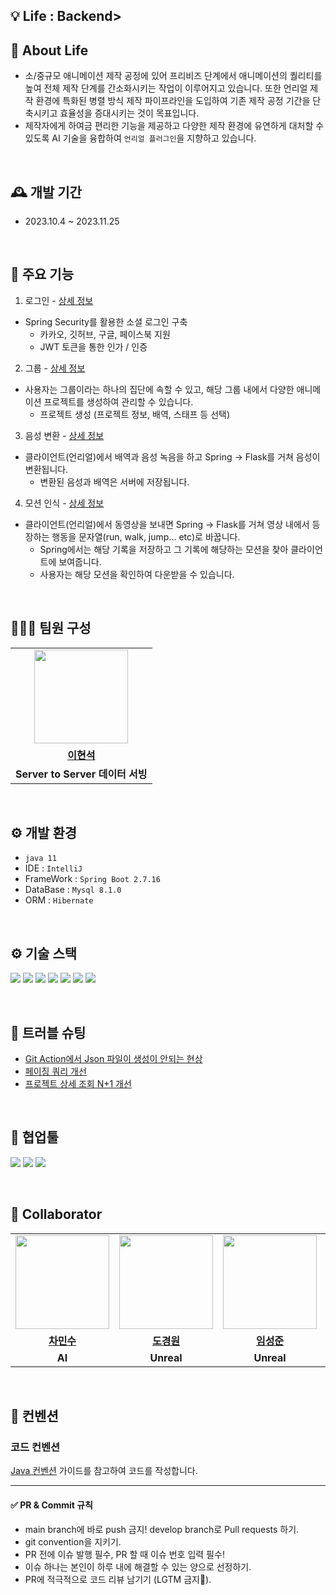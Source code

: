## 💡 Life : Backend>

## 🤔 About Life
- 소/중규모 애니메이션 제작 공정에 있어 프리비즈 단계에서 애니메이션의 퀄리티를 높여 전체 제작 단계를 간소화시키는 작업이 이루어지고 있습니다. 또한 언리얼 제작 환경에 특화된 병렬 방식 제작 파이프라인을 도입하여 기존 제작 공정 기간을 단축시키고 효율성을 증대시키는 것이 목표입니다.
- 제작자에게 하여금 편리한 기능을 제공하고 다양한 제작 환경에 유연하게 대처할 수 있도록 AI 기술을 융합하여 `언리얼 플러그인`을 지향하고 있습니다.

<br>

## 🕰️ 개발 기간
- 2023.10.4 ~ 2023.11.25

<br>

## 📌 주요 기능

1. 로그인 - [상세 정보](https://github.com/MTVS-Post-Production/BackEnd/wiki/Login)
- Spring Security를 활용한 소셜 로그인 구축
  - 카카오, 깃허브, 구글, 페이스북 지원
  - JWT 토큰을 통한 인가 / 인증

2. 그룹 - [상세 정보](https://github.com/MTVS-Post-Production/BackEnd/wiki/%EA%B8%B0%EB%8A%A5-%EC%86%8C%EA%B0%9C-%E2%80%90-Group)
- 사용자는 그룹이라는 하나의 집단에 속할 수 있고, 해당 그룹 내에서 다양한 애니메이션 프로젝트를 생성하여 관리할 수 있습니다.
  - 프로젝트 생성 (프로젝트 정보, 배역, 스태프 등 선택)

3. 음성 변환 - [상세 정보](https://github.com/MTVS-Post-Production/BackEnd/wiki/%EA%B8%B0%EB%8A%A5-%EC%86%8C%EA%B0%9C-%E2%80%90-Voice)
- 클라이언트(언리얼)에서 배역과 음성 녹음을 하고 Spring -> Flask를 거쳐 음성이 변환됩니다.
  - 변환된 음성과 배역은 서버에 저장됩니다.

4. 모션 인식 - [상세 정보](https://github.com/MTVS-Post-Production/BackEnd/wiki/%EA%B8%B0%EB%8A%A5-%EC%86%8C%EA%B0%9C-%E2%80%90-Motion)
- 클라이언트(언리얼)에서 동영상을 보내면 Spring -> Flask를 거쳐 영상 내에서 등장하는 행동을 문자열(run, walk, jump... etc)로 바꿉니다.
  - Spring에서는 해당 기록을 저장하고 그 기록에 해당하는 모션을 찾아 클라이언트에 보여줍니다.
  - 사용자는 해당 모션을 확인하여 다운받을 수 있습니다.

<br>

## 🧑‍🤝‍🧑 팀원 구성
<table>
  <tr>
    <td align="center"><a href="https://github.com/bbbbooo"><img src="https://avatars.githubusercontent.com/bbbbooo" width="150px;" alt="">
  </tr>
  <tr>
    <td align="center"><a href="https://github.com/bbbbooo"><b>이현석</b></td>
  </tr>
    <tr>
    <td align="center"><strong>Server to Server 데이터 서빙</strong></td>
  </tr>
</table>

<br>

## ⚙️ 개발 환경
- `java 11`
- IDE : `IntelliJ`
- FrameWork : `Spring Boot 2.7.16`
- DataBase : `Mysql 8.1.0`
- ORM : `Hibernate`

<br>

## ⚙️ 기술 스택
<img src="https://img.shields.io/badge/spring-6DB33F?style=for-the-badge&logo=spring&logoColor=white"> <img src="https://img.shields.io/badge/Spring Security-6DB33F?style=for-the-badge&logo=Spring Security&logoColor=white"> <img src="https://img.shields.io/badge/Spring WebClient-6DB33F?style=for-the-badge&logo=Spring WebClient&logoColor=white"> <img src="https://img.shields.io/badge/ThymeLeaf-114d15?style=for-the-badge&logo=ThymeLeaf&logoColor=white"> <img src="https://img.shields.io/badge/JPA-6DB33F?style=for-the-badge&logo=JPA&logoColor=white"> <img src="https://img.shields.io/badge/Mysql-3085c9?style=for-the-badge&logo=Mysql&logoColor=white"> <img src="https://img.shields.io/badge/Google Cloud-3075c9?style=for-the-badge&logo=Google Cloud&logoColor=white">

<br>

## 🔫 트러블 슈팅
- [Git Action에서 Json 파일이 생성이 안되는 현상](https://velog.io/@bbbbooo/Git-Action-Json-%EC%83%9D%EC%84%B1)
- [페이징 쿼리 개선](https://velog.io/@bbbbooo/%ED%8E%98%EC%9D%B4%EC%A7%95-%EC%BF%BC%EB%A6%AC-%EC%B5%9C%EC%A0%81%ED%99%94)
- [프로젝트 상세 조회 N+1 개선]()

<br>

## 🤝 협업툴
<img src="https://img.shields.io/badge/GitHub-181717?style=for-the-badge&logo=GitHub&logoColor=white"/> <img src="https://img.shields.io/badge/Google Cloud-000000?style=for-the-badge&logo=Google Cloud&logoColor=white"/> <img src="https://img.shields.io/badge/Miro-F7DF1E?style=for-the-badge&logo=Miro&logoColor=black"/>

<br>

## 🤝 Collaborator

<table>
  <tr>
    <td align="center"><a href="https://github.com/MinSooC"><img src="https://avatars.githubusercontent.com/MinSooC" width="150px;" alt="">
    <td align="center"><a href="https://github.com/fortress43-dev"><img src="https://avatars.githubusercontent.com/fortress43-dev" width="150px;" alt="">
    <td align="center"><a href="https://github.com/sungjun0629"><img src="https://avatars.githubusercontent.com/sungjun0629" width="150px;" alt="">
    <td align="center"><a href="https://github.com/HANARU"><img src="https://avatars.githubusercontent.com/HANARU" width="150px;" alt="">
    <td align="center"><a href="https://github.com/"><img src="https://avatars.githubusercontent.com/" width="150px;" alt="">
    <td align="center"><a href="https://github.com/JoeHeeJae"><img src="https://avatars.githubusercontent.com/JoeHeeJae" width="150px;" alt="">
  </tr>
  <tr>
    <td align="center"><a href="https://github.com/MinSooC"><b>차민수</b></td>
    <td align="center"><a href="https://github.com/fortress43-dev"><b>도경원</b></td>
    <td align="center"><a href="https://github.com/sungjun0629"><b>임성준</b></td>
    <td align="center"><a href="https://github.com/HANARU"><b>김효겸</b></td>
    <td align="center"><a href="https://github.com/"><b>이은서</b></td>
    <td align="center"><a href="https://github.com/JoeHeeJae"><b>조희재</b></td>
  </tr>
    <tr>
    <td align="center"><strong>AI</strong></td>
    <td align="center"><strong>Unreal</strong></td>
    <td align="center"><strong>Unreal</strong></td>
    <td align="center"><strong>Unreal</strong></td>
    <td align="center"><strong>3D Modeling</strong></td>
    <td align="center"><strong>Data Science</strong></td>
  </tr>
</table>


<br>

## 🤝 컨벤션

### 코드 컨벤션

[Java 컨벤션](https://github.com/woowacourse/woowacourse-docs/tree/main/styleguide/java) 가이드를 참고하여 코드를 작성합니다.


---------------------------------------------------


#### ✅ **PR & Commit 규칙**

- main branch에 바로 push 금지! develop branch로 Pull requests 하기.
- git convention을 지키기.
- PR 전에 이슈 발행 필수, PR 할 때 이슈 번호 입력 필수!
- 이슈 하나는 본인이 하루 내에 해결할 수 있는 양으로 선정하기.
- PR에 적극적으로 코드 리뷰 남기기 (LGTM 금지🙅).
